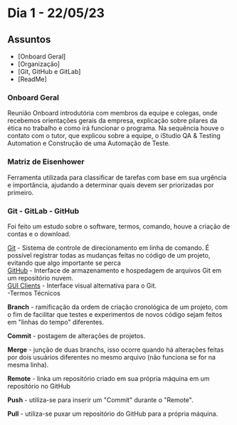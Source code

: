 # Dia 1 - 22/05/23

## Assuntos
- [Onboard Geral]
- [Organização]
- [Git, GitHub e GitLab]
- [ReadMe]

### Onboard Geral
Reunião Onboard introdutória com membros da equipe e colegas, onde recebemos orientações gerais da empresa, explicação sobre pilares da ética no trabalho e como irá funcionar o programa. Na sequência houve o contato com o tutor, que explicou sobre a equipe, o iStudio QA & Testing Automation e Construção de uma Automação de Teste.

### Matriz de Eisenhower
Ferramenta utilizada para classificar de tarefas com base em sua urgência e importância, ajudando a determinar quais devem ser priorizadas por primeiro.

### Git - GitLab - GitHub
Foi feito um estudo sobre o software, termos, comando, houve a criação de contas e o download.

[Git](https://git-scm.com/) - Sistema de controle de direcionamento em linha de comando. É possível registrar todas as mudanças feitas no código de um projeto, evitando que algo importante se perca <br/>
[GitHub](https://github.com/) - Interface de armazenamento e hospedagem de arquivos Git em um repositório nuvem.<br/>
[GUI Clients](https://git-scm.com/downloads/guis) - Interface visual alternativa para o Git.<br/>
 -Termos Técnicos  <br/>
 
**Branch** - ramificação da ordem de criação cronológica de um projeto, com o fim de facilitar que testes e experimentos de novos código sejam feitos em "linhas do tempo" diferentes.

**Commit** - postagem de alterações de projetos.

**Merge** - junção de duas branchs, isso ocorre quando há alterações feitas por dois usuários diferentes no mesmo arquivo (não funciona se for na mesma linha).

**Remote** - linka um repositório criado em sua própria máquina em um repositório no GitHub

**Push** - utiliza-se para inserir um "Commit" durante o "Remote".

**Pull** - utiliza-se puxar um repositório do GitHub para a própria máquina.

